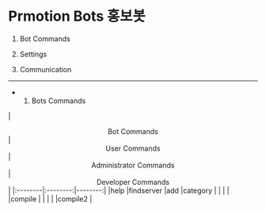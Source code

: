 Prmotion Bots 홍보봇 
=============
1. Bot Commands

2. Settings

3. Communication

---------------------------------------
+ 1. Bots Commands

|  <center>Bot Commands</center> |  <center>User Commands</center> |  <center>Administrator Commands</center> |  <center>Developer Commands</center> |
|:--------|:--------:|--------:|
|help |findserver |add  |category |
| | | |compile |
| | | |compile2 |
  

